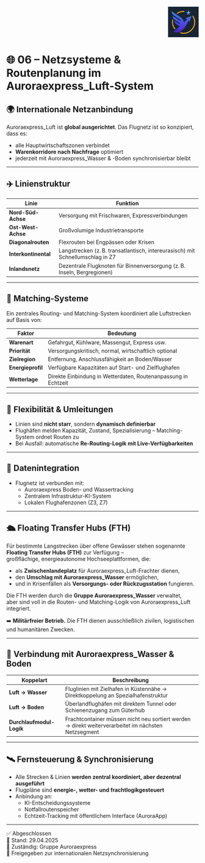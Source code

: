 <p align="right">
  <img src="./Auroraexpress_Luft_Logo.png" alt="Logo von Auroraexpress_Luft" height="80">
</p>
<!--
Autor: Fabio Weidner
Version: 1.1
Sektion: Infrastruktur – Auroraexpress_Luft
Veröffentlichung: April 2025
-->

# 🌐 06 – Netzsysteme & Routenplanung im Auroraexpress_Luft-System

## 🌍 Internationale Netzanbindung

Auroraexpress_Luft ist **global ausgerichtet**. Das Flugnetz ist so konzipiert, dass es:

- alle Hauptwirtschaftszonen verbindet
- **Warenkorridore nach Nachfrage** optimiert
- jederzeit mit Auroraexpress_Wasser & -Boden synchronisierbar bleibt

---

## ✈️ Linienstruktur

| Linie | Funktion |
|-------|----------|
| **Nord-Süd-Achse** | Versorgung mit Frischwaren, Expressverbindungen |
| **Ost-West-Achse** | Großvolumige Industrietransporte |
| **Diagonalrouten** | Flexrouten bei Engpässen oder Krisen |
| **Interkontinental** | Langstrecken (z. B. transatlantisch, intereurasisch) mit Schnellumschlag in Z7 |
| **Inlandsnetz** | Dezentrale Flugknoten für Binnenversorgung (z. B. Inseln, Bergregionen) |

---

## 🧠 Matching-Systeme

Ein zentrales Routing- und Matching-System koordiniert alle Luftstrecken auf Basis von:

| Faktor | Bedeutung |
|--------|-----------|
| **Warenart** | Gefahrgut, Kühlware, Massengut, Express usw. |
| **Priorität** | Versorgungskritisch, normal, wirtschaftlich optional |
| **Zielregion** | Entfernung, Anschlussfähigkeit an Boden/Wasser |
| **Energieprofil** | Verfügbare Kapazitäten auf Start- und Zielflughafen |
| **Wetterlage** | Direkte Einbindung in Wetterdaten, Routenanpassung in Echtzeit |

---

## 🔀 Flexibilität & Umleitungen

- Linien sind **nicht starr**, sondern **dynamisch definierbar**
- Flughäfen melden Kapazität, Zustand, Spezialisierung – Matching-System ordnet Routen zu
- Bei Ausfall: automatische **Re-Routing-Logik mit Live-Verfügbarkeiten**

---

## 📡 Datenintegration

- Flugnetz ist verbunden mit:
  - Auroraexpress Boden- und Wassertracking
  - Zentralem Infrastruktur-KI-System
  - Lokalen Flughafenzonen (Z3, Z7)

---

## 🛳️ Floating Transfer Hubs (FTH)

Für bestimmte Langstrecken über offene Gewässer stehen sogenannte **Floating Transfer Hubs (FTH)** zur Verfügung –  
großflächige, energieautonome Hochseeplattformen, die:

- als **Zwischenlandeplatz** für Auroraexpress_Luft-Frachter dienen,
- den **Umschlag mit Auroraexpress_Wasser** ermöglichen,
- und in Krisenfällen als **Versorgungs- oder Rückzugsstation** fungieren.

Die FTH werden durch die **Gruppe Auroraexpress_Wasser** verwaltet,  
aber sind voll in die Routen- und Matching-Logik von Auroraexpress_Luft integriert.

➡️ **Militärfreier Betrieb.** Die FTH dienen ausschließlich zivilen, logistischen und humanitären Zwecken.

---

## 🧩 Verbindung mit Auroraexpress_Wasser & Boden

| Koppelart | Beschreibung |
|-----------|--------------|
| **Luft → Wasser** | Fluglinien mit Zielhafen in Küstennähe → Direktkoppelung an Spezialhafenstruktur |
| **Luft → Boden** | Überlandflughäfen mit direktem Tunnel oder Schienenzugang zum Güterhub |
| **Durchlaufmodul-Logik** | Frachtcontainer müssen nicht neu sortiert werden → direkt weiterverarbeitet im nächsten Netzsegment |

---

## 🛰️ Fernsteuerung & Synchronisierung

- Alle Strecken & Linien **werden zentral koordiniert, aber dezentral ausgeführt**
- Flugpläne sind **energie-, wetter- und frachtlogikgesteuert**
- Anbindung an:
  - KI-Entscheidungssysteme
  - Notfallroutenspeicher
  - Echtzeit-Tracking mit öffentlichem Interface (AuroraApp)

---

✅ Abgeschlossen  
📅 Stand: 29.04.2025  
🏩 Zuständig: Gruppe Auroraexpress  
🔐 Freigegeben zur internationalen Netzsynchronisierung
